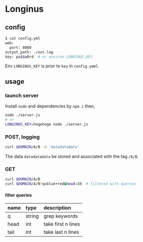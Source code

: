 # Longinus

## config

```bash
$ cat config.yml
web:
  port: 8080
output_path: ./out.log
key: pa$$w0rd  # or environ LONGINUS_KEY
```

Env `LONGINUS_KEY` is prior to `key` in `config.ymml`.

## usage

### launch server

Install `node` and dependencies by `npm i` then,

```bash
node ./server.js
# or
LONGINUS_KEY=hogehoge node ./server.js
```

### POST, logging

```bash
curl $DOMAIN/A/B -d 'datadatadata'
```

The data `datadatadata` be stored and associated with the tag `/A/B`.

### GET

```bash
curl $DOMAIN/A/B
curl $DOMAIN/A/B?q=blue+red&head=10  # filtered with queries
```

#### filter queries

| name |  type  | description        |
|:-----|:-------|:-------------------|
| q    | string | grep keywords      |
| head | int    | take first n lines |
| tail | int    | take last n lines  |

